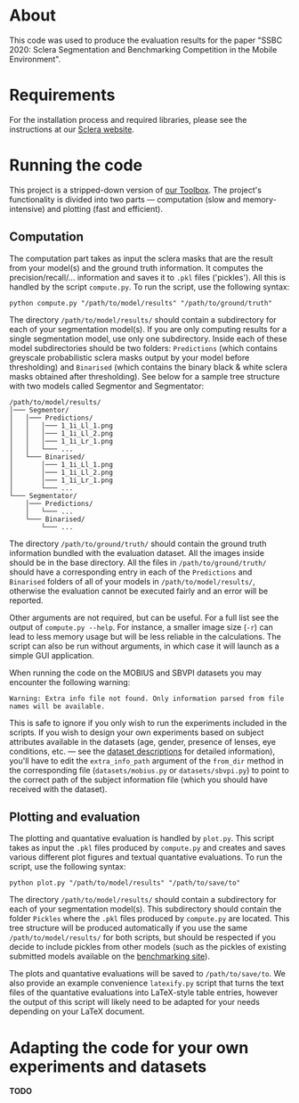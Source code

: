 # About
This code was used to produce the evaluation results for the paper "SSBC 2020: Sclera Segmentation and Benchmarking Competition in the Mobile Environment".

# Requirements
For the installation process and required libraries, please see the instructions at our [Sclera website](https://sclera.fri.uni-lj.si/code.html#ssbc).

# Running the code
This project is a stripped-down version of [our Toolbox](https://sclera.fri.uni-lj.si/code.html#toolbox). The project's functionality is divided into two parts — computation (slow and memory-intensive) and plotting (fast and efficient).

## Computation
The computation part takes as input the sclera masks that are the result from your model(s) and the ground truth information. It computes the precision/recall/... information and saves it to `.pkl` files ('pickles'). All this is handled by the script `compute.py`. To run the script, use the following syntax:

	python compute.py "/path/to/model/results" "/path/to/ground/truth"

The directory `/path/to/model/results/` should contain a subdirectory for each of your segmentation model(s). If you are only computing results for a single segmentation model, use only one subdirectory. Inside each of these model subdirectories should be two folders: `Predictions` (which contains greyscale probabilistic sclera masks output by your model before thresholding) and `Binarised` (which contains the binary black & white sclera masks obtained after thresholding). See below for a sample tree structure with two models called Segmentor and Segmentator:

	/path/to/model/results/
	│─── Segmentor/
	│	│─── Predictions/
	│	│   │─── 1_1i_Ll_1.png
	│	│   │─── 1_1i_Ll_2.png
	│	│   │─── 1_1i_Lr_1.png
	│	│   └─── ...
	│	└─── Binarised/
	│		│─── 1_1i_Ll_1.png
	│		│─── 1_1i_Ll_2.png
	│		│─── 1_1i_Lr_1.png
	│		└─── ...
	└─── Segmentator/
		│─── Predictions/
		│   └─── ...
		└─── Binarised/
			└─── ...

The directory `/path/to/ground/truth/` should contain the ground truth information bundled with the evaluation dataset. All the images inside should be in the base directory. All the files in `/path/to/ground/truth/` should have a corresponding entry in each of the `Predictions` and `Binarised` folders of all of your models in `/path/to/model/results/`, otherwise the evaluation cannot be executed fairly and an error will be reported.

Other arguments are not required, but can be useful. For a full list see the output of `compute.py --help`. For instance, a smaller image size (`-r`) can lead to less memory usage but will be less reliable in the calculations. The script can also be run without arguments, in which case it will launch as a simple GUI application.

When running the code on the MOBIUS and SBVPI datasets you may encounter the following warning:

	Warning: Extra info file not found. Only information parsed from file names will be available.
This is safe to ignore if you only wish to run the experiments included in the scripts. If you wish to design your own experiments based on subject attributes available in the datasets (age, gender, presence of lenses, eye conditions, etc. — see the [dataset descriptions](https://sclera.fri.uni-lj.si/datasets.html) for detailed information), you'll have to edit the `extra_info_path` argument of the `from_dir` method in the corresponding file (`datasets/mobius.py` or `datasets/sbvpi.py`) to point to the correct path of the subject information file (which you should have received with the dataset).

## Plotting and evaluation
The plotting and quantative evaluation is handled by `plot.py`. This script takes as input the `.pkl` files produced by `compute.py` and creates and saves various different plot figures and textual quantative evaluations. To run the script, use the following syntax:

	python plot.py "/path/to/model/results" "/path/to/save/to"

The directory `/path/to/model/results/` should contain a subdirectory for each of your segmentation model(s). This subdirectory should contain the folder `Pickles` where the `.pkl` files produced by `compute.py` are located. This tree structure will be produced automatically if you use the same `/path/to/model/results/` for both scripts, but should be respected if you decide to include pickles from other models (such as the pickles of existing submitted models available on the [benchmarking site](https://sclera.fri.uni-lj.si/benchmarking.html#code)).

The plots and quantative evaluations will be saved to `/path/to/save/to`. We also provide an example convenience `latexify.py` script that turns the text files of the quantative evaluations into LaTeX-style table entries, however the output of this script will likely need to be adapted for your needs depending on your LaTeX document.

# Adapting the code for your own experiments and datasets
**TODO**
